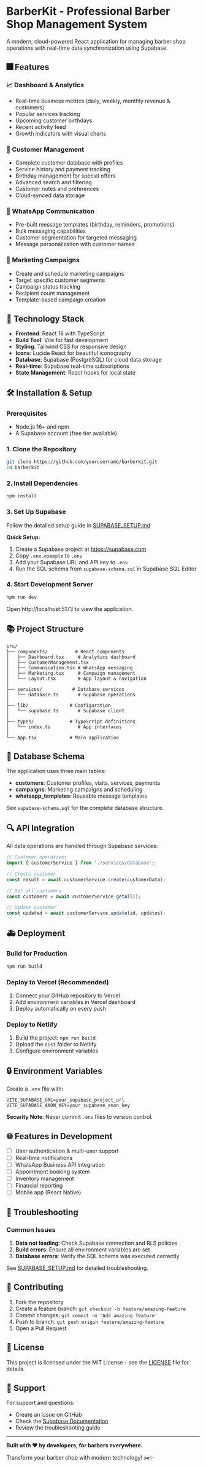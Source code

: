 # BarberKit - Professional Barber Shop Management System

A modern, cloud-powered React application for managing barber shop operations with real-time data synchronization using Supabase.

## 🎆 Features

### 📈 Dashboard & Analytics
- Real-time business metrics (daily, weekly, monthly revenue & customers)
- Popular services tracking
- Upcoming customer birthdays
- Recent activity feed
- Growth indicators with visual charts

### 👥 Customer Management
- Complete customer database with profiles
- Service history and payment tracking
- Birthday management for special offers
- Advanced search and filtering
- Customer notes and preferences
- Cloud-synced data storage

### 💬 WhatsApp Communication
- Pre-built message templates (birthday, reminders, promotions)
- Bulk messaging capabilities
- Customer segmentation for targeted messaging
- Message personalization with customer names

### 📢 Marketing Campaigns
- Create and schedule marketing campaigns
- Target specific customer segments
- Campaign status tracking
- Recipient count management
- Template-based campaign creation

## 🚀 Technology Stack

- **Frontend**: React 18 with TypeScript
- **Build Tool**: Vite for fast development
- **Styling**: Tailwind CSS for responsive design
- **Icons**: Lucide React for beautiful iconography
- **Database**: Supabase (PostgreSQL) for cloud data storage
- **Real-time**: Supabase real-time subscriptions
- **State Management**: React hooks for local state

## 🛠️ Installation & Setup

### Prerequisites
- Node.js 16+ and npm
- A Supabase account (free tier available)

### 1. Clone the Repository
```bash
git clone https://github.com/yourusername/barberkit.git
cd barberkit
```

### 2. Install Dependencies
```bash
npm install
```

### 3. Set Up Supabase
Follow the detailed setup guide in [SUPABASE_SETUP.md](./SUPABASE_SETUP.md)

**Quick Setup:**
1. Create a Supabase project at https://supabase.com
2. Copy `.env.example` to `.env`
3. Add your Supabase URL and API key to `.env`
4. Run the SQL schema from `supabase-schema.sql` in Supabase SQL Editor

### 4. Start Development Server
```bash
npm run dev
```

Open http://localhost:5173 to view the application.

## 📚 Project Structure

```
src/
├── components/          # React components
│   ├── Dashboard.tsx     # Analytics dashboard
│   ├── CustomerManagement.tsx
│   ├── Communication.tsx # WhatsApp messaging
│   ├── Marketing.tsx     # Campaign management
│   └── Layout.tsx        # App layout & navigation
│
├── services/           # Database services
│   └── database.ts       # Supabase operations
│
├── lib/               # Configuration
│   └── supabase.ts       # Supabase client
│
├── types/             # TypeScript definitions
│   └── index.ts          # App interfaces
│
└── App.tsx            # Main application
```

## 💾 Database Schema

The application uses three main tables:

- **customers**: Customer profiles, visits, services, payments
- **campaigns**: Marketing campaigns and scheduling
- **whatsapp_templates**: Reusable message templates

See `supabase-schema.sql` for the complete database structure.

## 🔍 API Integration

All data operations are handled through Supabase services:

```typescript
// Customer operations
import { customerService } from './services/database';

// Create customer
const result = await customerService.create(customerData);

// Get all customers
const customers = await customerService.getAll();

// Update customer
const updated = await customerService.update(id, updates);
```

## 🚑 Deployment

### Build for Production
```bash
npm run build
```

### Deploy to Vercel (Recommended)
1. Connect your GitHub repository to Vercel
2. Add environment variables in Vercel dashboard
3. Deploy automatically on every push

### Deploy to Netlify
1. Build the project: `npm run build`
2. Upload the `dist` folder to Netlify
3. Configure environment variables

## 🔒 Environment Variables

Create a `.env` file with:

```env
VITE_SUPABASE_URL=your_supabase_project_url
VITE_SUPABASE_ANON_KEY=your_supabase_anon_key
```

**Security Note**: Never commit `.env` files to version control.

## 🌐 Features in Development

- [ ] User authentication & multi-user support
- [ ] Real-time notifications
- [ ] WhatsApp Business API integration
- [ ] Appointment booking system
- [ ] Inventory management
- [ ] Financial reporting
- [ ] Mobile app (React Native)

## 🐛 Troubleshooting

### Common Issues

1. **Data not loading**: Check Supabase connection and RLS policies
2. **Build errors**: Ensure all environment variables are set
3. **Database errors**: Verify the SQL schema was executed correctly

See [SUPABASE_SETUP.md](./SUPABASE_SETUP.md) for detailed troubleshooting.

## 🤝 Contributing

1. Fork the repository
2. Create a feature branch: `git checkout -b feature/amazing-feature`
3. Commit changes: `git commit -m 'Add amazing feature'`
4. Push to branch: `git push origin feature/amazing-feature`
5. Open a Pull Request

## 📝 License

This project is licensed under the MIT License - see the [LICENSE](LICENSE) file for details.

## 📧 Support

For support and questions:
- Create an issue on GitHub
- Check the [Supabase Documentation](https://supabase.com/docs)
- Review the troubleshooting guide

---

**Built with ❤️ by developers, for barbers everywhere.**

Transform your barber shop with modern technology! ✂️✨

